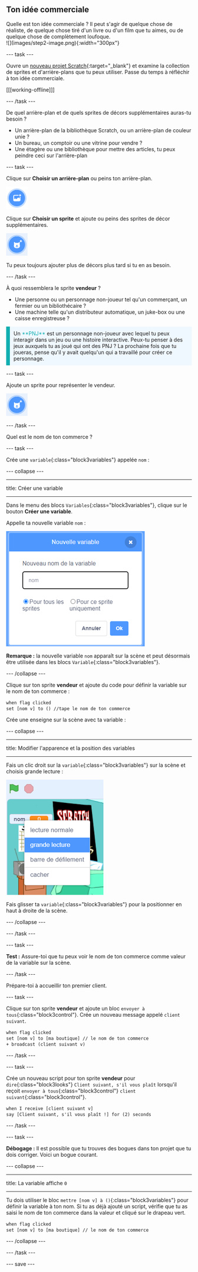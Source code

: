 ## Ton idée commerciale

<div style="display: flex; flex-wrap: wrap">
<div style="flex-basis: 200px; flex-grow: 1; margin-right: 15px;">
Quelle est ton idée commerciale ? Il peut s'agir de quelque chose de réaliste, de quelque chose tiré d'un livre ou d'un film que tu aimes, ou de quelque chose de complètement loufoque.
</div>
<div>
![](images/step2-image.png){:width="300px"}
</div>
</div>

--- task ---

Ouvre un [nouveau projet Scratch](http://rpf.io/scratch-new){:target="_blank"} et examine la collection de sprites et d'arrière-plans que tu peux utiliser. Passe du temps à réfléchir à ton idée commerciale.

[[[working-offline]]]

--- /task ---

De quel arrière-plan et de quels sprites de décors supplémentaires auras-tu besoin ?
+ Un arrière-plan de la bibliothèque Scratch, ou un arrière-plan de couleur unie ?
+ Un bureau, un comptoir ou une vitrine pour vendre ?
+ Une étagère ou une bibliothèque pour mettre des articles, tu peux peindre ceci sur l'arrière-plan

--- task ---

Clique sur **Choisir un arrière-plan** ou peins ton arrière-plan.

![](images/choose-backdrop-icon.png)

Clique sur **Choisir un sprite** et ajoute ou peins des sprites de décor supplémentaires.

![](images/choose-sprite-icon.png)

Tu peux toujours ajouter plus de décors plus tard si tu en as besoin.

--- /task ---

À quoi ressemblera le sprite **vendeur** ?
+ Une personne ou un personnage non-joueur tel qu'un commerçant, un fermier ou un bibliothécaire ?
+ Une machine telle qu'un distributeur automatique, un juke-box ou une caisse enregistreuse ?

<p style="border-left: solid; border-width:10px; border-color: #0faeb0; background-color: aliceblue; padding: 10px;">
Un <span style="color: #0faeb0">**PNJ**</span> est un personnage non-joueur avec lequel tu peux interagir dans un jeu ou une histoire interactive. Peux-tu penser à des jeux auxquels tu as joué qui ont des PNJ ? La prochaine fois que tu joueras, pense qu'il y avait quelqu'un qui a travaillé pour créer ce personnage.
</p>

--- task ---

Ajoute un sprite pour représenter le vendeur.

![](images/choose-sprite-icon.png)

--- /task ---

Quel est le nom de ton commerce ?

--- task ---

Crée une `variable`{:class="block3variables"} appelée `nom` :

--- collapse ---

---

title: Créer une variable

---

Dans le menu des blocs `Variables`{:class="block3variables"}, clique sur le bouton **Créer une variable**.

Appelle ta nouvelle variable `nom` :

![La fenêtre contextuelle Nouvelle variable avec la saisie de texte "nom".](images/new-variable.png)

**Remarque :** la nouvelle variable `nom` apparaît sur la scène et peut désormais être utilisée dans les blocs `Variable`{:class="block3variables"}.

--- /collapse ---

Clique sur ton sprite **vendeur** et ajoute du code pour définir la variable sur le nom de ton commerce :

```blocks3
when flag clicked
set [nom v] to () //tape le nom de ton commerce
```

Crée une enseigne sur la scène avec ta variable :

--- collapse ---

---

title: Modifier l'apparence et la position des variables

---

Fais un clic droit sur la `variable`{:class="block3variables"} sur la scène et choisis grande lecture :

![Menu contextuel affichant les options de format avec la "grande lecture" sélectionnée.](images/large-readout.png)

Fais glisser ta `variable`{:class="block3variables"} pour la positionner en haut à droite de la scène.

--- /collapse ---

--- /task ---

--- task ---

**Test :** Assure-toi que tu peux voir le nom de ton commerce comme valeur de la variable sur la scène.

--- /task ---

Prépare-toi à accueillir ton premier client.

--- task ---

Clique sur ton sprite **vendeur** et ajoute un bloc `envoyer à tous`{:class="block3control"}. Crée un nouveau message appelé `client suivant`.

```blocks3
when flag clicked
set [nom v] to [ma boutique] // le nom de ton commerce
+ broadcast (client suivant v)
```

--- /task ---

--- task ---

Crée un nouveau script pour ton sprite **vendeur** pour `dire`{:class="block3looks"} `Client suivant, s'il vous plaît` lorsqu'il reçoit `envoyer à tous`{:class="block3control"} `client suivant`{:class="block3control"}.

```blocks3
when I receive [client suivant v] 
say [Client suivant, s'il vous plaît !] for (2) seconds
```

--- /task ---

--- task ---

**Débogage :** Il est possible que tu trouves des bogues dans ton projet que tu dois corriger. Voici un bogue courant.

--- collapse ---

---

title: La variable affiche `0`

---

Tu dois utiliser le bloc `mettre [nom v] à ()`{:class="block3variables"} pour définir la variable à ton nom. Si tu as déjà ajouté un script, vérifie que tu as saisi le nom de ton commerce dans la valeur et cliqué sur le drapeau vert.

```blocks3
when flag clicked
set [nom v] to [ma boutique] // le nom de ton commerce
```

--- /collapse ---

--- /task ---

--- save ---
